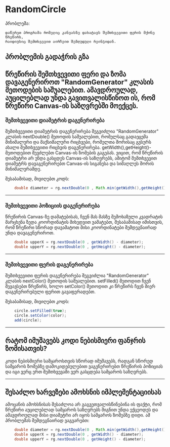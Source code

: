 # RandomCircle

პრობლემა:
```
დაწერეთ პროგრამა რომელიც კანვასზე დახატავს შემთხვევითი ფერის მქონე წრეწირს,
რაიდიუსიც შემთხვევით აირჩეით შეზღუდული რეინჯიდან.
```



## პრობლემის გადაჭრის გზა
წრეწირის შემთხვევითი ფერი და ზომა დავაგენერიროთ "RandomGenerator" კლასის მეთოდების საშუალებით. ამავდროულად, აუცილებლად
უნდა გავითვალისწინოთ ის, რომ წრეწირი Canvas-ის საზღვრებში მოექცეს.
---

### შემთხვევითი დიამეტრის დაგენერირება
შემთხვევითი დიამეტრის დაგენერირება შეგვიძლია "RandomGenerator" კლასის nextDouble() მეთოდის საშუალებით,
რომელსაც გადაეცემა მინიმალური და მაქსიმალური რიცხვები, რომელთა შორისაც გვსურს ახალი შემთხვევითი რიცხვის 
დაგენერირება. getWidth(),getHeight()-მეთოდებით შევძლებთ Canvas-ის ზომების გაგებას. ვიცით, რომ წრეწირის 
დიამეტრი არ უნდა გასცდეს Canvas-ის საზღვრებს, ამიტომ შემთხვევით დიამეტრს დავაგენერირებთ Canvas-ის სიგანესა 
და სიმაღლეს შორის მინიმალურამდე.

შესაბამისად, მივიღებთ კოდს:
```java
    double diameter = rg.nextDouble(0 , Math.min(getWidth(),getHeight()));
```

---

### შემთხვევითი პოზიციის დაგენერირება
წრეწირის Canvas-ზე დამატებისას, ჩვენ მას მასზე შემოხაზული კვადრატის მარცხენა ზედა კოორდინატის მიხედვით ვამატებთ,
შესაბამისად იმისთვის, რომ წრეწირი სწორად დავამატოთ მისი კოორდინატები შემდეგნაირად უნდა დავაგენერიროთ.

```java
    double upperX = rg.nextDouble(0 , getWidth() - diameter);
    double upperY = rg.nextDouble(0 , getHeight() - diameter);
```
---
### შემთხვევითი ფერის დაგენერირება
შემთხვევითი ფერის დაგენერირება შეგვიძლია "RandomGenerator" კლასის nextColor() მეთოდის საშუალებით.
setFilled() მეთოდით ჩვენ შევავსებთ წრეწირს, ხოლო setColor() მეთოდით კი წრეწირს ჩვენ მიერ დაგენერირებული
ფერით გავაფერადებთ.

შესაბამისად, მივიღებთ კოდს:
```java
    circle.setFilled(true);
    circle.setColor(color);
    add(circle);
```

---

## რატომ იმუშავებს კოდი ნებისმიერი ფანჯრის ზომისათვის?
კოდი ნებისმიერი სამყაროსთვის სწორად იმუშავებს, რადგან სწორედ სამყაროს ზომებზე დამოკიდებულებით ვაგენერირებთ
წრეწირის პოზიციას და იგი ვერც ერთ შემთხვევაში ვერ გასცდება სამყაროს საზღვრებს.

---

## შესაძლო ხარვეზები ამოხსნის იმპლემენტაციისას
ამოცანის ამოხსნისას შესაძლოა არ გაგვეთვალისწინებინა ის ფაქტი, რომ წრეწირი აუცილებლად სამყაროს საზღვრებს შიგნით
უნდა ექცეოდეს და ამავდროულად მისი დიამეტრი არ იყოს სამყაროს ზომებზე დიდი. ამ პრობლემას შემდეგნაირად ვაგვარებთ:

```java
    double diameter = rg.nextDouble(0 , Math.min(getWidth(),getHeight()));    
    double upperX = rg.nextDouble(0 , getWidth() - diameter);
    double upperY = rg.nextDouble(0 , getHeight() - diameter);
```

  
